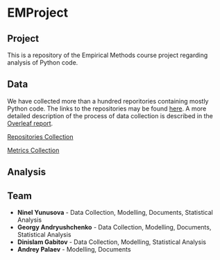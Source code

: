 # EMProject

## Project
This is a repository of the Empirical Methods course project regarding analysis of Python code.  

## Data
We have collected more than a hundred reporitories containing mostly Python code. The links to the repositories may be found [here](MetricsCalculation/Repos/). A more detailed description of the process of data collection is described in the [Overleaf report](https://www.overleaf.com/project/65006cc84a750f7e0aa6a12c).  

[Repositories Collection](RepositoriesCollection/)  

[Metrics Collection](MetricsCollection/)

## Analysis

## Team
* **Ninel Yunusova** - Data Collection, Modelling, Documents, Statistical Analysis
* **Georgy Andryushchenko** - Data Collection, Modelling, Documents, Statistical Analysis
* **Dinislam Gabitov** - Data Collection, Modelling, Statistical Analysis
* **Andrey Palaev** - Modelling, Documents

